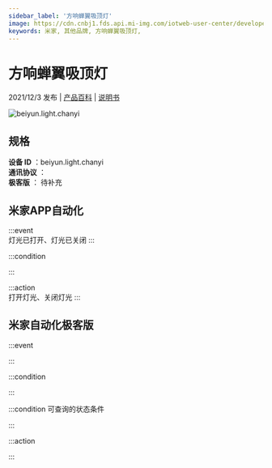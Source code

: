 ```yaml
---
sidebar_label: '方响蝉翼吸顶灯'
image: https://cdn.cnbj1.fds.api.mi-img.com/iotweb-user-center/developer_1679047958922UUUpfqZ4.png?GalaxyAccessKeyId=AKVGLQWBOVIRQ3XLEW&Expires=9223372036854775807&Signature=qEVRuGFi+afswQDTi3mZekCsV7U=
keywords: 米家, 其他品牌, 方响蝉翼吸顶灯, 
---
```

# 方响蝉翼吸顶灯

2021/12/3 发布 | [产品百科](https://home.mi.com/webapp/content/baike/product/index.html?model=beiyun.light.chanyi/) | [说明书](https://home.mi.com/views/introduction.html?model=beiyun.light.chanyi&region=cn)

![beiyun.light.chanyi](https://cdn.cnbj1.fds.api.mi-img.com/iotweb-user-center/developer_1679047958922UUUpfqZ4.png?GalaxyAccessKeyId=AKVGLQWBOVIRQ3XLEW&Expires=9223372036854775807&Signature=qEVRuGFi+afswQDTi3mZekCsV7U=)

## 规格  
> 
**设备 ID** ：beiyun.light.chanyi  
**通讯协议** ：  
**极客版**  ： 待补充 


## 米家APP自动化  

:::event  
灯光已打开、灯光已关闭
:::

:::condition  

:::

:::action   
打开灯光、关闭灯光
:::

## 米家自动化极客版  

:::event  

:::

:::condition  

:::

:::condition 可查询的状态条件  

:::

:::action  

:::

        
